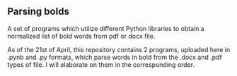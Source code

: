 Parsing bolds
---
A set of programs which utilize different Python libraries to obtain a normalized list of bold words from pdf or docx file.

As of the 21st of April, this repository contains 2 programs, uploaded here in .pynb and .py formats, which parse words in bold from the .docx and .pdf types of file. I will elaborate on them in the corresponding order. 

